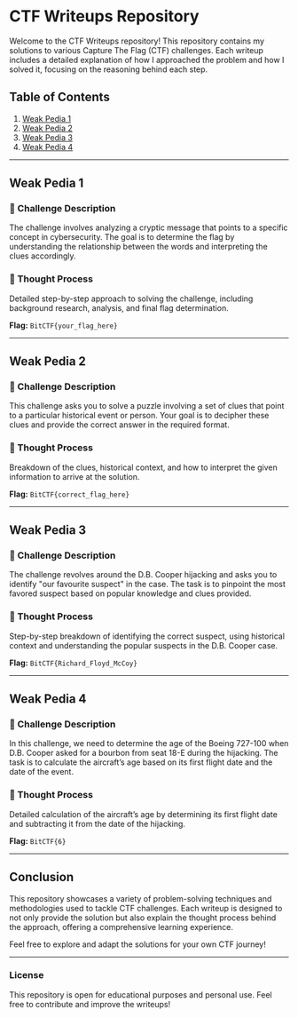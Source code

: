 # CTF Writeups Repository

Welcome to the CTF Writeups repository! This repository contains my solutions to various Capture The Flag (CTF) challenges. Each writeup includes a detailed explanation of how I approached the problem and how I solved it, focusing on the reasoning behind each step.

## Table of Contents

1. [Weak Pedia 1](#weak-pedia-1)
2. [Weak Pedia 2](#weak-pedia-2)
3. [Weak Pedia 3](#weak-pedia-3)
4. [Weak Pedia 4](#weak-pedia-4)

---

## Weak Pedia 1

### 🧩 Challenge Description

The challenge involves analyzing a cryptic message that points to a specific concept in cybersecurity. The goal is to determine the flag by understanding the relationship between the words and interpreting the clues accordingly.

### 🧠 Thought Process

Detailed step-by-step approach to solving the challenge, including background research, analysis, and final flag determination.

**Flag:** `BitCTF{your_flag_here}`

---

## Weak Pedia 2

### 🧩 Challenge Description

This challenge asks you to solve a puzzle involving a set of clues that point to a particular historical event or person. Your goal is to decipher these clues and provide the correct answer in the required format.

### 🧠 Thought Process

Breakdown of the clues, historical context, and how to interpret the given information to arrive at the solution.

**Flag:** `BitCTF{correct_flag_here}`

---

## Weak Pedia 3

### 🧩 Challenge Description

The challenge revolves around the D.B. Cooper hijacking and asks you to identify "our favourite suspect" in the case. The task is to pinpoint the most favored suspect based on popular knowledge and clues provided.

### 🧠 Thought Process

Step-by-step breakdown of identifying the correct suspect, using historical context and understanding the popular suspects in the D.B. Cooper case.

**Flag:** `BitCTF{Richard_Floyd_McCoy}`

---

## Weak Pedia 4

### 🧩 Challenge Description

In this challenge, we need to determine the age of the Boeing 727-100 when D.B. Cooper asked for a bourbon from seat 18-E during the hijacking. The task is to calculate the aircraft’s age based on its first flight date and the date of the event.

### 🧠 Thought Process

Detailed calculation of the aircraft’s age by determining its first flight date and subtracting it from the date of the hijacking.

**Flag:** `BitCTF{6}`

---

## Conclusion

This repository showcases a variety of problem-solving techniques and methodologies used to tackle CTF challenges. Each writeup is designed to not only provide the solution but also explain the thought process behind the approach, offering a comprehensive learning experience.

Feel free to explore and adapt the solutions for your own CTF journey!

---

### License

This repository is open for educational purposes and personal use. Feel free to contribute and improve the writeups!


